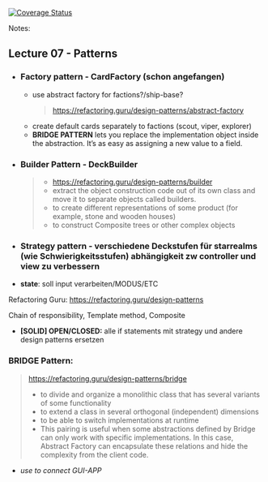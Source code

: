 [![Coverage Status](https://coveralls.io/repos/github/kikkel/se/badge.svg?branch=main)](https://coveralls.io/github/kikkel/se?branch=main)


Notes:
## Lecture 07 - Patterns

- ### Factory pattern - CardFactory (schon angefangen)
  - use abstract factory for factions?/ship-base? 
    > https://refactoring.guru/design-patterns/abstract-factory
  - create default cards separately to factions (scout, viper, explorer) 
  - **BRIDGE PATTERN** lets you replace the implementation object inside the abstraction. It’s as easy as assigning a new value to a field.
   

- ### Builder Pattern - DeckBuilder
  > - https://refactoring.guru/design-patterns/builder
  > - extract the object construction code out of its own class and move it to separate objects called builders.
  > - to create different representations of some product (for example, stone and wooden houses)
  > - to construct Composite trees or other complex objects
  

- ### Strategy pattern - verschiedene Deckstufen für starrealms (wie Schwierigkeitsstufen) abhängigkeit zw controller und view zu verbessern

- **state**: soll input verarbeiten/MODUS/ETC

Refactoring Guru: https://refactoring.guru/design-patterns

Chain of responsibility,
Template method,
Composite


- **[SOLID] OPEN/CLOSED:** alle if statements mit strategy und andere design patterns ersetzen




### BRIDGE Pattern: 
  > https://refactoring.guru/design-patterns/bridge
  > - to divide and organize a monolithic class that has several variants of some functionality
  > - to extend a class in several orthogonal (independent) dimensions
  > - to be able to switch implementations at runtime
  > - This pairing is useful when some abstractions defined by Bridge can only work with specific implementations. In this case, Abstract Factory can encapsulate these relations and hide the complexity from the client code.
- _use to connect GUI-APP_
